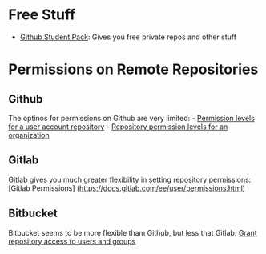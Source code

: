 Free Stuff
==========

-   [Github Student Pack](https://education.github.com/pack/join): Gives you free private repos and other stuff

Permissions on Remote Repositories
==================================

Github
------

The optinos for permissions on Github are very limited: - [Permission levels for a user account repository](https://help.github.com/articles/permission-levels-for-a-user-account-repository/) - [Repository permission levels for an organization](https://help.github.com/articles/repository-permission-levels-for-an-organization/)

Gitlab
------

Gitlab gives you much greater flexibility in setting repository permissions: \[Gitlab Permissions\] (<https://docs.gitlab.com/ee/user/permissions.html>)

Bitbucket
---------

Bitbucket seems to be more flexible tham Github, but less that Gitlab: [Grant repository access to users and groups](https://confluence.atlassian.com/bitbucket/grant-repository-access-to-users-and-groups-221449716.html)
